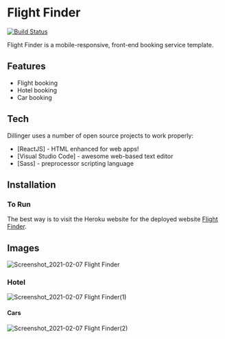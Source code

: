 # Flight Finder


[![Build Status](https://travis-ci.org/joemccann/dillinger.svg?branch=master)](https://travis-ci.org/joemccann/dillinger)

Flight Finder is a  mobile-responsive, front-end booking service template.


## Features

- Flight booking
- Hotel booking
- Car booking


## Tech

Dillinger uses a number of open source projects to work properly:

- [ReactJS] - HTML enhanced for web apps!
- [Visual Studio Code] - awesome web-based text editor
- [Sass] - preprocessor scripting language


## Installation

### To Run

The best way is to visit the Heroku website for the deployed website  [Flight Finder](https://flight-finder.netlify.app/).

## Images


![Screenshot_2021-02-07 Flight Finder](https://user-images.githubusercontent.com/33573587/107160335-fce1b680-696b-11eb-9114-744c6cca6f0f.png)

### Hotel
![Screenshot_2021-02-07 Flight Finder(1)](https://user-images.githubusercontent.com/33573587/107160627-c6a53680-696d-11eb-8563-7006fc4bb60b.png)

#### Cars
![Screenshot_2021-02-07 Flight Finder(2)](https://user-images.githubusercontent.com/33573587/107160702-3ddaca80-696e-11eb-8efd-f4ec13313e48.png)

